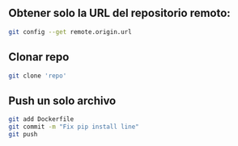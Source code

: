 ## Obtener solo la URL del repositorio remoto:
```BASH
git config --get remote.origin.url
```
## Clonar repo
```BASH
git clone 'repo'
```
## Push un solo archivo
```BASH
git add Dockerfile
git commit -m "Fix pip install line"
git push
```
